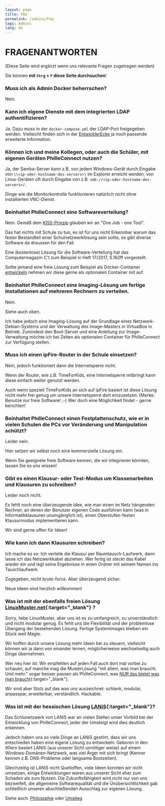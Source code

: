 ```yaml
---
layout: page
title: FAQ
permalink: /admins/Faq
tags: Admins
lang: de
---
```


# **FRAGEN**ANTWORTEN

(Diese Seite wird ergänzt wenn uns relevante Fragen zugetragen werden)

Sie können **mit `Strg` + `F` diese Seite durchsuchen**!

### Muss ich als Admin **Docker beherrschen**?
Nein.

### Kann ich **eigene Dienste** mit dem integrierten **LDAP** authentifizieren?
Ja. Dazu muss in der `docker-compose.yml` der LDAP-Port freigegeben werden. Vielleicht finden sich in der [EntwicklerEcke](/entwickler) ja noch passende erweiterte Information.

### Können ich und meine Kollegen, oder auch die Schüler, mit **eigenen Geräten** PhilleConnect nutzen?
Ja, der Samba-Server kann z.B. von jedem Windows-Gerät durch Eingabe von `\\<ip-oder-hostname-des-servers>\` im Explorer erreicht werden, von Linux-Geräten oft durch Eingabe von z.B. `smb://<ip-oder-hostname-des-servers>/`.

Dinge wie die Monitorkontrolle funktionieren natürlich nicht ohne installierten VNC-Dienst.

### Beinhaltet PhilleConnect eine **Softwareverteilung**?
Nein. Gemäß dem [KISS-Prinzip](/Allgemein) glauben wir an "One Job - one Tool".

Das hat nichts mit Schule zu tun, es ist für uns nicht Erkennbar warum das fester Bestandteil einer Schulnetzwerklösung sein sollte, es gibt diverse Software da draussen für den Fall.

Eine (kostenlose) Lösung für die Software-Verteilung hat das Computermagazin C't zum Beispiel in Heft 17/2017, S.162ff vorgestellt.

Sollte jemand eine freie Lösung zum Beispiel als Docker-Container [entwickeln](/entwickler) nehmen wir diese gerne als optionalen Container mit auf.

### Beinhaltet PhilleConnect eine **Imaging-Lösung** um fertige Installationen auf mehreren Rechnern zu verteilen.
Nein.

Siehe auch oben.

Ich habe jedoch eine Imaging-Lösung auf der Grundlage eines Netzwerk-Debian-Systems und der Verwaltung des Image-Masters in VirtualBox in Betrieb. Zumindest den Boot-Server und eine Anleitung zur Image-Verwaltung möchte ich bei Zeiten als optionalen Container für PhilleConnect zur Verfügung stellen.

### Muss ich einen **ipFire-Router** in der Schule einsetzen?
Nein, jedoch funktioniert dann die Internetsperre nicht.

Wenn der Router, wie z.B. TimeForKids, eine Internetsperre mitbringt kann diese einfach weiter genutzt werden.

Auch wenn speziell TimeForKids an sich auf ipFire basiert ist diese Lösung nicht mehr frei genug um unsere Internetsperre dort einzusetzen. (Merke: Benutze nur freie Software! ;-) Wer doch eine Möglichkeit findet - gerne berichten!

### Beinhaltet PhilleConnect einen **Festplattenschutz**, wie er in vielen Schulen die PCs vor Veränderung und Manipulation schützt?

Leider nein.

Hier setzen wir selbst noch eine kommerzielle Lösung ein.

Wenn Sie geeignete freie Software kennen, die wir integrieren könnten, lassen Sie es uns wissen!

### Gibt es einen **Klausur- oder Test-Modus** um Klassenarbeiten und Klausuren zu schreiben?

Leider noch nicht.

Es fehlt noch eine überzeugende Idee, wie man einen im Netz hängenden Rechner, an denen der Benutzer eigenen Code ausführen kann (was in Informatikklausuren unumgänglich ist), einen Oberstufen-festen Klausurmodus implementieren kann.

Wir sind gerne offen für Ideen!

### Wie kann ich dann **Klausuren schreiben**?

Ich mache es so: Ich verteile die Klausur per Raumtausch-Laufwerk, dann lasse ich das Netzwerkkabel abziehen. Wer fertig ist steckt das Kabel wieder ein und legt seine Ergebnisse in einen Ordner mit seinem Namen ins Tauschlaufwerk.

Zugegeben, recht brute-force. Aber überzeugend sicher.

Neue Ideen sind herzlich willkommen!

### Was ist mit der ebenfalls freien Lösung **[LinuxMuster.net](https://linuxmuster.net){:target="_blank"}** ? ###

Sorry, liebe LinuxMuster, aber uns ist es zu umfangreich, zu unverständlich und nicht modular genug. Es fehlt uns die Flexibilität und der problemlose Übergang der bestehenden Lösung. Fertige Systemimages bleiben ein Stück weit Magie.

Wir hoffen durch unsere Lösung mehr Ideen bei zu steuern, vielleicht können wir ja dann von einander lernen, möglicherweise wechselseitig auch Dinge übernehmen.

Wer neu hier ist: Wir empfehlen auf jeden Fall auch dort mal vorbei zu schauen, auf manche mag die MusterLösung "mit allem, was man braucht. Und mehr." sogar besser passen als PhilleConnect, was [NUR das bietet was man braucht](/Allgemein){:target="_blank"}.

Wir sind aber Stolz auf das was uns auszeichnet: schlank, modular, anpasspar, erweiterbar, verständlich. Hackable.

### Was ist mit der hessischen Lösung **[LANiS](https://lanis-system.de){:target="_blank"}**?

Das Schlunetzwerk von LANiS war an vielen Stellen unser Vorbild bei der Entwicklung von PhilleConnect, jeder der Umsteigt wird dies deutlich erkennen.

Jedoch haben uns so viele Dinge an LANiS gestört, dass wir uns entschieden haben eine eigene Lösung zu entwickeln: Geboren in den 90ern basiert LANiS (aus unserer Sicht unnötiger weise) auf einem Windows-Domänen-Netzwerk, was viel Ärger mit sich bringt (Kenner kennen z.B. DNS-Probleme oder langsame Bootzeiten).

Gleichzeitig ist LANiS nicht Quelloffen, viele Ideen konnten wir nicht umsetzen, einige Entwicklungen waren aus unserer Sicht eher zum Schaden als zum Nutzen. Die Zukunftsfähigkeit wird nicht nur von uns bezweifelt, die allgemeine Softwarequalität und die Ünübersichtlichkeit gab schließlich unseren abschließenden Ausschlag zur eigenen Lösung.

Siehe auch: [Philosophie](/Allgemein) oder [Umstieg](/admins/Umstieg)
